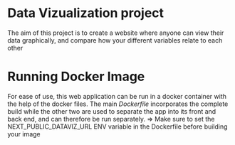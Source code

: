 # Data Vizualization project
The aim of this project is to create a website where anyone can view their data graphically, and compare how your different variables relate to each other

Running Docker Image
====================
For ease of use, this web application can be run in a docker container with the help of the docker files. The main _Dockerfile_ incorporates the complete build while the other two are used to separate the app into its front and back end, and can therefore be run separately.
=> Make sure to set the NEXT_PUBLIC_DATAVIZ_URL ENV variable in the Dockerfile before building your image
